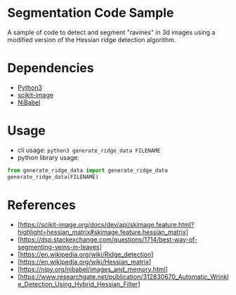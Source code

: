 # Segmentation Code Sample
A sample of code to detect and segment "ravines" in 3d images using a modified version of the Hessian ridge detection algorithm.

# Dependencies
- [Python3](https://www.python.org/downloads/)
- [scikit-image](https://scikit-image.org/)
- [NiBabel](https://nipy.org/nibabel/)

# Usage
- cli usage:
`python3 generate_ridge_data FILENAME`
- python library usage:
```python
from generate_ridge_data import generate_ridge_data
generate_ridge_data(FILENAME)
```

# References
- [https://scikit-image.org/docs/dev/api/skimage.feature.html?highlight=hessian_matrix#skimage.feature.hessian_matrix]
- [https://dsp.stackexchange.com/questions/1714/best-way-of-segmenting-veins-in-leaves]
- [https://en.wikipedia.org/wiki/Ridge_detection]
- [https://en.wikipedia.org/wiki/Hessian_matrix]
- [https://nipy.org/nibabel/images_and_memory.html]
- [https://www.researchgate.net/publication/312830670_Automatic_Wrinkle_Detection_Using_Hybrid_Hessian_Filter] 